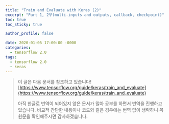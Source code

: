 ```yaml
---
title: "Train and Evaluate with Keras (2)"
excerpt: "Part 1, 2부(multi-inputs and outputs, callback, checkpoint)"
toc: true
toc_sticky: true

author_profile: false

date: 2020-01-05 17:00:00 -0000
categories: 
  - tensorflow 2.0
tags:
  - tensorflow 2.0
  - keras
---
```

> 이 글은 다음 문서를 참조하고 있습니다!
>[https://www.tensorflow.org/guide/keras/train_and_evaluate](https://www.tensorflow.org/guide/keras/train_and_evaluate)
> 
> 아직 한글로 번역이 되어있지 않은 문서가 많아 공부를 하면서 번역을 진행하고 있습니다.
> 비교적 간단한 내용이나 코드와 같은 경우에는 번역 없이 생략하니 꼭 원문을 확인해주시면 감사하겠습니다.


<!--stackedit_data:
eyJoaXN0b3J5IjpbMzc0NTI2MTU2XX0=
-->